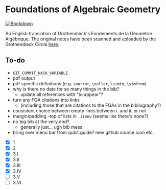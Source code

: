 # Foundations of Algebraic Geometry

[![Bookdown](https://github.com/thosgood/fga/actions/workflows/main.yml/badge.svg)](https://github.com/thosgood/fga/actions/workflows/main.yml)

An English translation of Grothendieck's Fondements de la Géometrie Algébrique.
The original notes have been scanned and uploaded by the Grothendieck Circle [here](https://webusers.imj-prg.fr/~leila.schneps/grothendieckcircle/FGA.pdf).

## To-do

- `GIT_COMMIT_HASH_VARIABLE`
- pdf output
- pdf specific definitions (e.g. `\ourrar`, `\oullar`, `\simto`, `\simfrom`)
- why is there no date for so many things in the bib?
    + update all references with "to appear"?
- turn any FGA citations into links
    + (including those that are citations to the FGAs in the bibliography?)
- consistent choice between empty lines between i. and ii. or not
- margin/padding -top of lists in `.itenv` (seems like there's none?)
- no big bib at the very end?
    + generally just... ugh bib mess
- bring over menu bar from qubit.guide? new github source icon etc.

- [x] 1
- [x] 2
- [x] 3.I
- [x] 3.II
- [x] 3.III
- [x] 3.IV
- [ ] 3.V
- [ ] 3.VI
